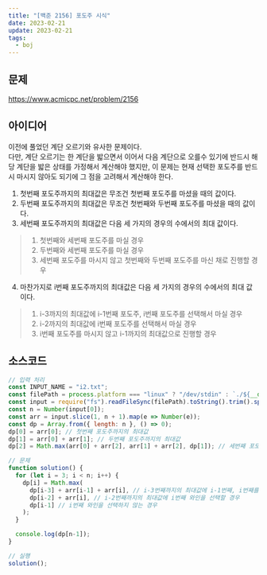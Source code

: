 ```yaml
---
title: "[백준 2156] 포도주 시식"
date: 2023-02-21
update: 2023-02-21
tags:
  - boj
---
```


## 문제
https://www.acmicpc.net/problem/2156

## 아이디어
이전에 풀었던 계단 오르기와 유사한 문제이다.  
다만, 계단 오르기는 한 계단을 밟으면서 이어서 다음 계단으로 오를수 있기에 반드시 해당 계단을 밟은 상태를 가정해서 계산해야 했지만, 이 문제는 현재 선택한 포도주를 반드시 마시지 않아도 되기에 그 점을 고려해서 계산해야 한다.  
1. 첫번째 포도주까지의 최대값은 무조건 첫번째 포도주를 마셨을 때의 값이다.
2. 두번째 포도주까지의 최대값은 무조건 첫번째와 두번째 포도주를 마셨을 때의 값이다.
3. 세번째 포도주까지의 최대값은 다음 세 가지의 경우의 수에서의 최대 값이다.
> 1. 첫번째와 세번째 포도주를 마실 경우
> 2. 두번째와 세번째 포도주를 마실 경우
> 3. 세번째 포도주를 마시지 않고 첫번째와 두번째 포도주를 마신 채로 진행할 경우
4. 마찬가지로 i번째 포도주까지의 최대값은 다음 세 가지의 경우의 수에서의 최대 값이다.
> 1. i-3까지의 최대값에 i-1번째 포도주, i번째 포도주를 선택해서 마실 경우
> 2. i-2까지의 최대값에 i번째 포도주를 선택해서 마실 경우
> 3. i번째 포도주를 마시지 않고 i-1까지의 최대값으로 진행할 경우

## 소스코드
```js
// 입력 처리
const INPUT_NAME = "i2.txt";
const filePath = process.platform === "linux" ? "/dev/stdin" : `./${__dirname.split('\\').pop()}/${INPUT_NAME}`;
const input = require("fs").readFileSync(filePath).toString().trim().split("\n").map(item => item.trim());
const n = Number(input[0]);
const arr = input.slice(1, n + 1).map(e => Number(e));
const dp = Array.from({ length: n }, () => 0);
dp[0] = arr[0]; // 첫번째 포도주까지의 최대값
dp[1] = arr[0] + arr[1]; // 두번째 포도주까지의 최대값
dp[2] = Math.max(arr[0] + arr[2], arr[1] + arr[2], dp[1]); // 세번째 포도주까지의 최대값

// 문제
function solution() {
  for (let i = 3; i < n; i++) {
    dp[i] = Math.max(
      dp[i-3] + arr[i-1] + arr[i], // i-3번째까지의 최대값에 i-1번째, i번째를 와인을 선택할 경우
      dp[i-2] + arr[i], // i-2번째까지의 최대값에 i번째 와인을 선택할 경우
      dp[i-1] // i번째 와인을 선택하지 않는 경우
    );
  }

  console.log(dp[n-1]);
}

// 실행
solution();
```